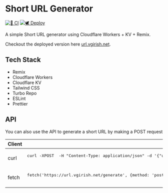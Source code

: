 # Short URL Generator

[![🧪 CI](https://github.com/Girish21/cf-url-shortener/actions/workflows/ci.yml/badge.svg)](https://github.com/Girish21/cf-url-shortener/actions/workflows/ci.yml) [![🕊 Deploy](https://github.com/Girish21/cf-url-shortener/actions/workflows/deploy.yml/badge.svg)](https://github.com/Girish21/cf-url-shortener/actions/workflows/deploy.yml)

A simple Short URL generator using Cloudflare Workers + KV + Remix.

Checkout the deployed version here [url.vgirish.net](https://url.vgirish.net/).

## Tech Stack

- Remix
- Cloudflare Workers
- Cloudflare KV
- Tailwind CSS
- Turbo Repo
- ESLint
- Prettier

## API

You can also use the API to generate a short URL by making a POST request

<table>
  <thead>
    <tr><th>Client</th><th>Sample Code</th></tr>
  </thead>
  <tbody>
    <tr>
      <td>curl</td>
      <td>
        <pre>
curl -XPOST <https://url.vgirish.net/generate> -H "Content-Type: application/json" -d '{"url": "https://www.google.com/"}'
        </pre>
      </td>
    </tr>
    <tr>
      <td>fetch</td>
      <td>
        <pre>
fetch('https://url.vgirish.net/generate', {method: 'post', headers: {'Content-Type': 'application/json'}, body: JSON.stringify({url: "https://www.google.com/"})})
        </pre>
      </td>
    </tr>
  </tbody>
</table>
